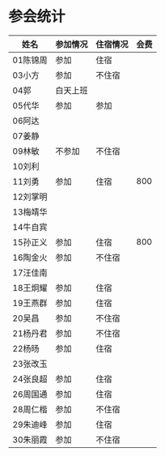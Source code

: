 # 参会统计

姓名|参加情况|住宿情况|会费
---|---|---|---
01陈锦周|参加|住宿|
03小方|参加|不住宿|
04郭|白天上班||
05代华|参加|参加|
06阿达|||
07姜静|||
09林敏|不参加|不住宿|
10刘利|||
11刘勇|参加|住宿|800
12刘掌明|||
13梅靖华|||
14牛自宾|||
15孙正义|参加|住宿|800
16陶金火|参加|不住宿|
17汪佳南|||
18王炯耀|参加|住宿|
19王燕群|参加|住宿|
20吴昌|参加|不住宿|
21杨丹君|参加|不住宿|
22杨旸|参加|住宿|
23张改玉|||
24张良超|参加|住宿|
26周国通|参加|住宿|
28周仁楷|参加|不住宿|
29朱迪峰|参加|住宿|
30朱丽霞|参加|不住宿|
